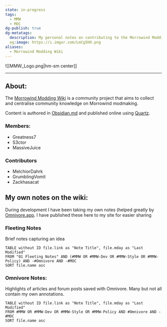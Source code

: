 ```yaml
---
state: in-progress
tags:
  - MMW
  - MOC
dg-publish: true
dg-metatags:
  description: My personal notes on contributing to the Morrowind Modding Wiki
  og:image: https://i.imgur.com/LmCg5HX.png
aliases:
  - Morrowind Modding Wiki
---
```


![[MMW_Logo.png|hm-sm center]]

---

## About:

The [Morrowind Modding Wiki](https://morrowind-modding.github.io/) is a community project that aims to collect and centralise community knowledge on Morrowind modmaking. 

Content is authored in [Obsidian.md](https://obsidian.md/) and published online using [Quartz](https://quartz.jzhao.xyz/).

### Members:

- Greatness7 
- S3ctor
- MassiveJuice

### Contributors

- MelchiorDahrk
- GrumblingVomit
- Zackhasacat

## My own notes on the wiki:

During development I have been taking my own notes (helped greatly by [Omnivore.app](https://omnivore.app/). I have published these here to my site for easier sharing

### Fleeting Notes

Brief notes capturing an idea

```dataview
TABLE without ID file.link as "Note Title", file.mday as "Last Modified"
FROM "01 Fleeting Notes" AND (#MMW OR #MMW-Dev OR #MMW-Style OR #MMW-Policy) AND -#Omnivore AND -#MOC 
SORT file.name asc
```

### Omnivore Notes:

Highlights of articles and forum posts saved with Omnivore. Many but not all contain my own annotations.

```dataview
TABLE without ID file.link as "Note Title", file.mday as "Last Modified"
FROM #MMW OR #MMW-Dev OR #MMW-Style OR #MMW-Policy AND #Omnivore AND -#MOC
SORT file.name asc
```